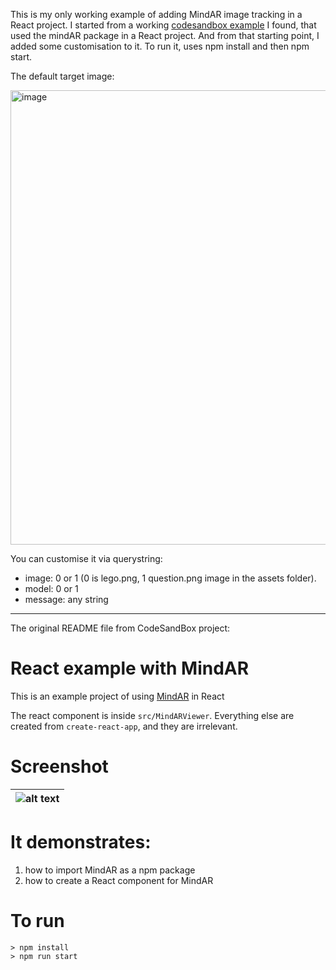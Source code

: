 This is my only working example of adding MindAR image tracking in a React project. I started from a working [codesandbox example](https://codesandbox.io/s/mind-ar-react-tt9wgq?file=/src/App.js) I found, that used the mindAR package in a React project. And from that starting point, I added some customisation to it. To run it, uses npm install and then npm start.

  The default target image:
  
  <img width="727" alt="image" src="https://user-images.githubusercontent.com/91590248/215571159-1bac8ea6-3fb7-4667-b82a-65387ac0d3da.png">

  You can customise it via querystring:
  - image: 0 or 1 (0 is lego.png, 1 question.png image in the assets folder).
  - model: 0 or 1
  - message: any string


----
The original README file from CodeSandBox project:



# React example with MindAR 

This is an example project of using [MindAR](https://github.com/hiukim/mind-ar-js) in React 

The react component is inside `src/MindARViewer`. Everything else are created from `create-react-app`, and they are irrelevant. 

# Screenshot
|![alt text](https://github.com/hiukim/mind-ar-js-react/blob/master/screenshot.png?raw=true)|
|-

# It demonstrates:

1. how to import MindAR as a npm package
2. how to create a React component for MindAR

# To run
```
> npm install
> npm run start
```
